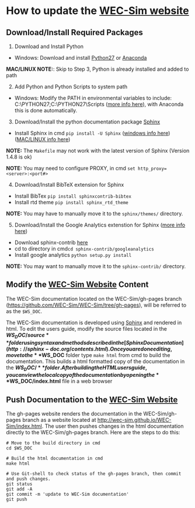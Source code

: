 
# How to update the [WEC-Sim website](http://wec-sim.github.io/WEC-Sim)

## Download/Install Required Packages
1. Download and Install Python 
  - Windows: Download and install [Python27](https://www.python.org/downloads/) or [Anaconda](https:/www.continuum.io/downloads)
 
 **MAC/LINUX NOTE:**: Skip to Step 3, Python is already installed and added to path
 
2. Add Python and Python Scripts to system path
  - Windows: Modify the PATH in environmental variables to include: C:\PYTHON27;C:\PYTHON27\Scripts ([more info here](http://stackoverflow.com/questions/3701646/how-to-add-to-the-pythonpath-in-windows-7)), with Anaconda this is done automatically. 

3. Download/Install the python documentation package [Sphinx](http://www.sphinx-doc.org/en/stable/index.html)
  - Install Sphinx in cmd ``pip install -U Sphinx`` ([windows info here](http://sphinx-doc.org/latest/install.html#windows-install-python-and-sphinx)) ([MAC/LINUX info here](http://www.sphinx-doc.org/en/stable/install.html#mac-os-x-install-sphinx-using-macports))

 **NOTE:** The ``Makefile`` may not work with the latest version of Sphinx (Version 1.4.8 is ok)

 **NOTE:** You may need to configure PROXY, in cmd ``set http_proxy=<server>:<port#>``

4. Download/Install BibTeX extension for Sphinx
  - Install BibTex ``pip install sphinxcontrib-bibtex``
  - Install rtd theme ``pip install sphinx_rtd_theme``
 
 **NOTE:** You may have to manually move it to the ``sphinx/themes/`` directory.

5. Download/Install the Google Analytics extenstion for Sphinx ([more info here](http://www.milos.curuvija.com/miscellaneous/sphinx/sphinx_google_analytics_integration.html#))
  - Download sphinx-contrib [here](https://bitbucket.org/birkenfeld/sphinx-contrib/)
  - cd to directory in cmd``cd sphinx-contrib/googleanalytics`` 
  - Install google analytics ``python setup.py install`` 

 **NOTE:** You may want to manually move it to the ``sphinx-contrib/`` directory.

## Modify the [WEC-Sim Website](http://wec-sim.github.io/WEC-Sim) Content
The WEC-Sim documentation located on the WEC-Sim/gh-pages branch (https://github.com/WEC-Sim/WEC-Sim/tree/gh-pages), will be referred to as the ``$WS_DOC``.

The WEC-Sim documentation is developed using [Sphinx](http://sphinx-doc.org/) and rendered in html. To edit  the users guide, modify the source files located in the **$WS_DOC/source** folder using syntax and methods described in the [Sphinx Documentation](http://sphinx-doc.org/contents.html). Once you are done editing, move to the **$WS_DOC** folder type ``make html`` from cmd to build the documentation. This builds a html formatted copy of the documentation in the **$WS_DOC/** folder. After building the HTML users guide, you can view the local copy of the documentation by opening the **$WS_DOC/index.html** file in a web browser

## Push Documentation to the [WEC-Sim Website](http://wec-sim.github.io/WEC-Sim)
The gh-pages website renders the documentation in the WEC-Sim/gh-pages branch as a website located at http://wec-sim.github.io/WEC-Sim/index.html. The user then pushes changes in the html documentation directly to the WEC-Sim/gh-pages branch. Here are the steps to do this:

  ```Shell
  # Move to the build directory in cmd
  cd $WS_DOC

  # Build the html documentation in cmd
  make html

  # Use Git-shell to check status of the gh-pages branch, then commit and push changes. 
  git status
  git add -A
  git commit -m 'update to WEC-Sim documentation'
  git push
  ```

